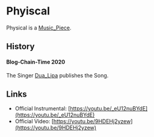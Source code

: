 # Phyiscal

Physical is a [Music_Piece](90000010.md).

## History

#### Blog-Chain-Time 2020

The Singer [Dua_Lipa](70000012.md) publishes the Song.

## Links

- Official Instrumental: [https://youtu.be/_eU12nuBYdE](https://youtu.be/_eU12nuBYdE)
- Official Video: [https://youtu.be/9HDEHj2yzew](https://youtu.be/9HDEHj2yzew)